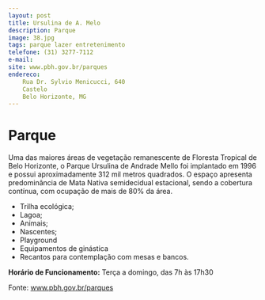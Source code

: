 ```yaml
---
layout: post
title: Ursulina de A. Melo
description: Parque
image: 38.jpg
tags: parque lazer entretenimento
telefone: (31) 3277-7112
e-mail:   
site: www.pbh.gov.br/parques
endereco: 
    Rua Dr. Sylvio Menicucci, 640
    Castelo
    Belo Horizonte, MG
---
```


# Parque

Uma das maiores áreas de vegetação remanescente de Floresta Tropical de Belo Horizonte, 
o Parque Ursulina de Andrade Mello foi implantado em 1996 e possui aproximadamente 312 mil metros quadrados. 
O espaço apresenta predominância de Mata Nativa semidecidual estacional, sendo a cobertura contínua, com ocupação 
de mais de 80% da área.

* Trilha ecológica;
* Lagoa;
* Animais;
* Nascentes;
* Playground
* Equipamentos de ginástica
* Recantos para contemplação com mesas e bancos.

**Horário de Funcionamento:**
Terça a domingo, das 7h às 17h30  

Fonte: www.pbh.gov.br/parques




